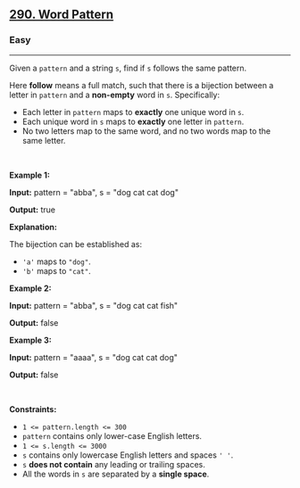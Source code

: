 <h2><a href="https://leetcode.com/problems/word-pattern">290. Word Pattern</a></h2><h3>Easy</h3><hr><p>Given a <code>pattern</code> and a string <code>s</code>, find if <code>s</code>&nbsp;follows the same pattern.</p>

<p>Here <b>follow</b> means a full match, such that there is a bijection between a letter in <code>pattern</code> and a <b>non-empty</b> word in <code>s</code>. Specifically:</p>

<ul>
	<li>Each letter in <code>pattern</code> maps to <strong>exactly</strong> one unique word in <code>s</code>.</li>
	<li>Each unique word in <code>s</code> maps to <strong>exactly</strong> one letter in <code>pattern</code>.</li>
	<li>No two letters map to the same word, and no two words map to the same letter.</li>
</ul>

<p>&nbsp;</p>
<p><strong class="example">Example 1:</strong></p>

<div class="example-block">
<p><strong>Input:</strong> <span class="example-io">pattern = &quot;abba&quot;, s = &quot;dog cat cat dog&quot;</span></p>

<p><strong>Output:</strong> <span class="example-io">true</span></p>

<p><strong>Explanation:</strong></p>

<p>The bijection can be established as:</p>

<ul>
	<li><code>&#39;a&#39;</code> maps to <code>&quot;dog&quot;</code>.</li>
	<li><code>&#39;b&#39;</code> maps to <code>&quot;cat&quot;</code>.</li>
</ul>
</div>

<p><strong class="example">Example 2:</strong></p>

<div class="example-block">
<p><strong>Input:</strong> <span class="example-io">pattern = &quot;abba&quot;, s = &quot;dog cat cat fish&quot;</span></p>

<p><strong>Output:</strong> <span class="example-io">false</span></p>
</div>

<p><strong class="example">Example 3:</strong></p>

<div class="example-block">
<p><strong>Input:</strong> <span class="example-io">pattern = &quot;aaaa&quot;, s = &quot;dog cat cat dog&quot;</span></p>

<p><strong>Output:</strong> <span class="example-io">false</span></p>
</div>

<p>&nbsp;</p>
<p><strong>Constraints:</strong></p>

<ul>
	<li><code>1 &lt;= pattern.length &lt;= 300</code></li>
	<li><code>pattern</code> contains only lower-case English letters.</li>
	<li><code>1 &lt;= s.length &lt;= 3000</code></li>
	<li><code>s</code> contains only lowercase English letters and spaces <code>&#39; &#39;</code>.</li>
	<li><code>s</code> <strong>does not contain</strong> any leading or trailing spaces.</li>
	<li>All the words in <code>s</code> are separated by a <strong>single space</strong>.</li>
</ul>
